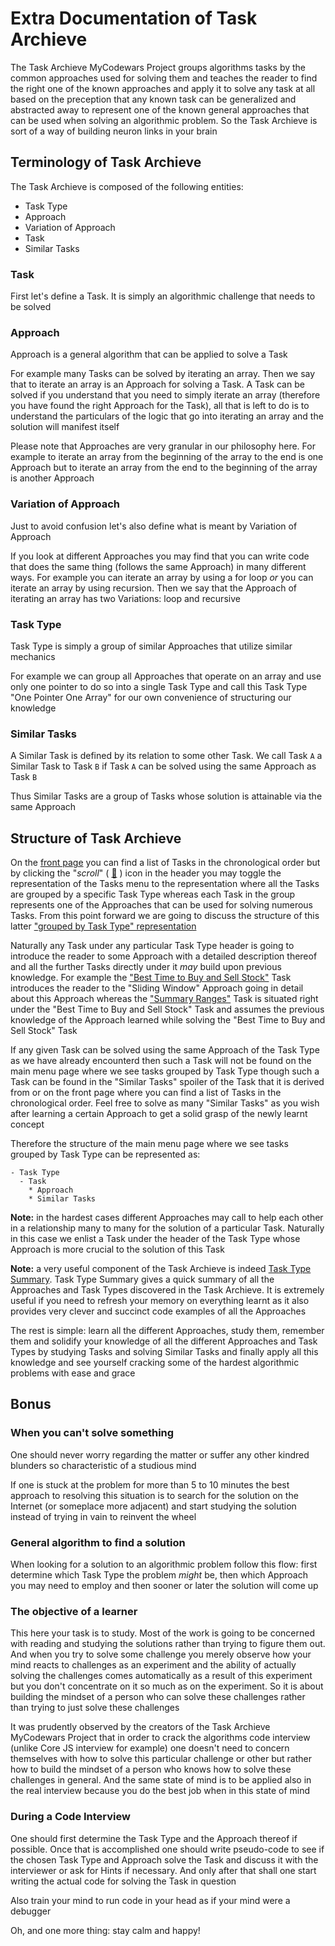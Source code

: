 # Extra Documentation of Task Archieve

The Task Archieve MyCodewars Project groups algorithms tasks by the common approaches used for solving them and teaches the reader to find the right one of the known approaches and apply it to solve any task at all based on the preception that any known task can be generalized and abstracted away to represent one of the known general approaches that can be used when solving an algorithmic problem. So the Task Archieve is sort of a way of building neuron links in your brain

## Terminology of Task Archieve

The Task Archieve is composed of the following entities:
- Task Type
- Approach
- Variation of Approach
- Task
- Similar Tasks

### Task

First let's define a Task. It is simply an algorithmic challenge that needs to be solved

### Approach

Approach is a general algorithm that can be applied to solve a Task

For example many Tasks can be solved by iterating an array. Then we say that to iterate an array is an Approach for solving a Task. A Task can be solved if you understand that you need to simply iterate an array (therefore you have found the right Approach for the Task), all that is left to do is to understand the particulars of the logic that go into iterating an array and the solution will manifest itself

Please note that Approaches are very granular in our philosophy here. For example to iterate an array from the beginning of the array to the end is one Approach but to iterate an array from the end to the beginning of the array is another Approach

### Variation of Approach

Just to avoid confusion let's also define what is meant by Variation of Approach

If you look at different Approaches you may find that you can write code that does the same thing (follows the same Approach) in many different ways. For example you can iterate an array by using a for loop _or_ you can iterate an array by using recursion. Then we say that the Approach of iterating an array has two Variations: loop and recursive

### Task Type

Task Type is simply a group of similar Approaches that utilize similar mechanics

For example we can group all Approaches that operate on an array and use only one pointer to do so into a single Task Type and call this Task Type "One Pointer One Array" for our own convenience of structuring our knowledge

### Similar Tasks

A Similar Task is defined by its relation to some other Task. We call Task `A` a Similar Task to Task `B` if Task `A` can be solved using the same Approach as Task `B`

Thus Similar Tasks are a group of Tasks whose solution is attainable via the same Approach

## Structure of Task Archieve

On the [front page](./README.md) you can find a list of Tasks in the chronological order but by clicking the "_scroll_" ( [:scroll:](./task-type.md) ) icon in the header you may toggle the representation of the Tasks menu to the representation where all the Tasks are grouped by a specific Task Type whereas each Task in the group represents one of the Approaches that can be used for solving numerous Tasks. From this point forward we are going to discuss the structure of this latter ["grouped by Task Type" representation](./task-type.md)

Naturally any Task under any particular Task Type header is going to introduce the reader to some Approach with a detailed description thereof and all the further Tasks directly under it _may_ build upon previous knowledge. For example the ["Best Time to Buy and Sell Stock"](./best-time-to-buy-and-sell-stock/task.md) Task introduces the reader to the "Sliding Window" Approach going in detail about this Approach whereas the ["Summary Ranges"](./summary-ranges/task.md) Task is situated right under the "Best Time to Buy and Sell Stock" Task and assumes the previous knowledge of the Approach learned while solving the "Best Time to Buy and Sell Stock" Task

If any given Task can be solved using the same Approach of the Task Type as we have already encounterd then such a Task will not be found on the main menu page where we see tasks grouped by Task Type though such a Task can be found in the "Similar Tasks" spoiler of the Task that it is derived from or on the front page where you can find a list of Tasks in the chronological order. Feel free to solve as many "Similar Tasks" as you wish after learning a certain Approach to get a solid grasp of the newly learnt concept

Therefore the structure of the main menu page where we see tasks grouped by Task Type can be represented as:

```
- Task Type
  - Task
    * Approach
    * Similar Tasks
```

__Note:__ in the hardest cases different Approaches may call to help each other in a relationship many to many for the solution of a particular Task. Naturally in this case we enlist a Task under the header of the Task Type whose Approach is more crucial to the solution of this Task

__Note:__ a very useful component of the Task Archieve is indeed [Task Type Summary](./task-type-summary/README.md). Task Type Summary gives a quick summary of all the Approaches and Task Types discovered in the Task Archieve. It is extremely useful if you need to refresh your memory on everything learnt as it also provides very clever and succinct code examples of all the Approaches

The rest is simple: learn all the different Approaches, study them, remember them and solidify your knowledge of all the different Approaches and Task Types by studying Tasks and solving Similar Tasks and finally apply all this knowledge and see yourself cracking some of the hardest algorithmic problems with ease and grace

## Bonus

### When you can't solve something

One should never worry regarding the matter or suffer any other kindred blunders so characteristic of a studious mind

If one is stuck at the problem for more than 5 to 10 minutes the best approach to resolving this situation is to search for the solution on the Internet (or someplace more adjacent) and start studying the solution instead of trying in vain to reinvent the wheel

### General algorithm to find a solution

When looking for a solution to an algorithmic problem follow this flow: first determine which Task Type the problem _might_ be, then which Approach you may need to employ and then sooner or later the solution will come up

### The objective of a learner

This here your task is to study. Most of the work is going to be concerned with reading and studying the solutions rather than trying to figure them out. And when you try to solve some challenge you merely observe how your mind reacts to challenges as an experiment and the ability of actually solving the challenges comes automatically as a result of this experiment but you don't concentrate on it so much as on the experiment. So it is about building the mindset of a person who can solve these challenges rather than trying to just solve these challenges

It was prudently observed by the creators of the Task Archieve MyCodewars Project that in order to crack the algorithms code interview (unlike Core JS interview for example) one doesn't need to concern themselves with how to solve this particular challenge or other but rather how to build the mindset of a person who knows how to solve these challenges in general. And the same state of mind is to be applied also in the real interview because you do the best job when in this state of mind

### During a Code Interview

One should first determine the Task Type and the Approach thereof if possible. Once that is accomplished one should write pseudo-code to see if the chosen Task Type and Approach solve the Task and discuss it with the interviewer or ask for Hints if necessary. And only after that shall one start writing the actual code for solving the Task in question

Also train your mind to run code in your head as if your mind were a debugger

Oh, and one more thing: stay calm and happy!
